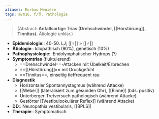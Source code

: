 ```yaml
---
aliases: Morbus Menière
tags: m/m16, f/👂, Pathologie
---
```

> (Abstract::**Anfallsartige Trias (Drehschwindel, [[Hörstörung]], Tinnitus).** Ätiologie unklar.)
- **Epidemiologie**:: 40-50. LJ; [[♀]] > [[♂]] 
- **Ätiologie**:: Idiopathisch (90%), genetisch (10%)
- **Pathophysiologie**:: Endolymphatischer Hydrops (?)
- **Symptomtrias** (fluktuierend)
	- ==Drehschwindel==-Attacken mit Übelkeit/Erbrechen
	- ==[[Hörstörung]]== mit Druckgefühl
	- ==Tinnitus==, einseitig tieffrequent rau
- **Diagnostik**
	- Horizontaler Spontannystagmus (während Attacke)
	- [[Weber]] (lateralisiert zum gesunden Ohr), [[Rinne]] (bds. positiv)
	- Unterberger-Tretversuch pathologisch (während Attacke)
	- Gestörter [[Vestibulookulärer Reflex]] (während Attacke)
- **DD**:: Neuropathia vestibularis, [[BPLS]]
- **Therapie**:: Symptomatisch
